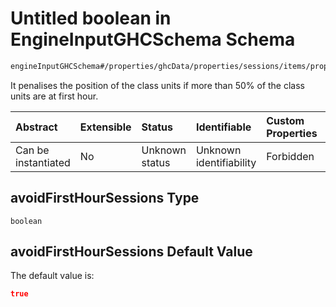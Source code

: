 # Untitled boolean in EngineInputGHCSchema Schema

```txt
engineInputGHCSchema#/properties/ghcData/properties/sessions/items/properties/sessionSettings/properties/avoidFirstHourSessions
```

It penalises the position of the class units if more than 50% of the class units are at first hour.

| Abstract            | Extensible | Status         | Identifiable            | Custom Properties | Additional Properties | Access Restrictions | Defined In                                                        |
| :------------------ | :--------- | :------------- | :---------------------- | :---------------- | :-------------------- | :------------------ | :---------------------------------------------------------------- |
| Can be instantiated | No         | Unknown status | Unknown identifiability | Forbidden         | Allowed               | none                | [ghc.schema.json*](../out/ghc.schema.json "open original schema") |

## avoidFirstHourSessions Type

`boolean`

## avoidFirstHourSessions Default Value

The default value is:

```json
true
```
